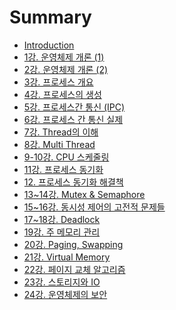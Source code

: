 # Summary

* [Introduction](README.md)
* [1강. 운영체제 개론 (1)](markdowns/1강.%20운영체제%20개론%20(1).md)
* [2강. 운영체제 개론 (2)](markdowns/2강.%20운영체제%20개론%20(2).md)
* [3강. 프로세스 개요](markdowns/3강.%20프로세스%20개요.md)
* [4강. 프로세스의 생성](markdowns/4강.%20프로세스의%20생성.md)
* [5강. 프로세스간 통신 (IPC)](markdowns/5강.%20프로세스간%20통신%20(IPC).md)
* [6강. 프로세스 간 통신 실제](markdowns/6강.%20프로세스%20간%20통신%20실제.md)
* [7강. Thread의 이해](markdowns/7강.%20Thread의%20이해.md)
* [8강. Multi Thread](markdowns/8강.%20Multi%20Thread.md)
* [9-10강. CPU 스케줄링](markdowns/9-10강.%20CPU%20스케줄링.md)
* [11강. 프로세스 동기화](markdowns/11강.%20프로세스%20동기화.md)
* [12. 프로세스 동기화 해결책](markdowns/12.%20프로세스%20동기화%20해결책.md)
* [13~14강. Mutex & Semaphore](markdowns/13~14강.%20Mutex%20&%20Semaphore.md)
* [15~16강. 동시성 제어의 고전적 문제들](markdowns/15~16강.%20동시성%20제어의%20고전적%20문제들.md)
* [17~18강. Deadlock](markdowns/17~18강.%20Deadlock.md)
* [19강. 주 메모리 관리](markdowns/19강.%20주%20메모리%20관리.md)
* [20강. Paging, Swapping](markdowns/20강.%20Paging,%20Swapping.md)
* [21강. Virtual Memory](markdowns/21강.%20Virtual%20Memory.md)
* [22강. 페이지 교체 알고리즘](markdowns/22강.%20페이지%20교체%20알고리즘.md)
* [23강. 스토리지와 IO](markdowns/23강.%20스토리지와%20IO.md)
* [24강. 운영체제의 보안](markdowns/24강.%20운영체제의%20보안.md)
